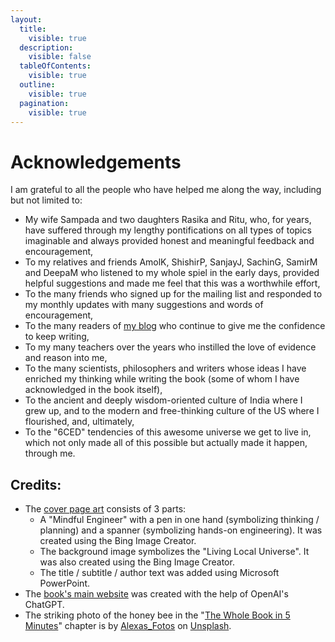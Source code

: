 ```yaml
---
layout:
  title:
    visible: true
  description:
    visible: false
  tableOfContents:
    visible: true
  outline:
    visible: true
  pagination:
    visible: true
---
```


# Acknowledgements

I am grateful to all the people who have helped me along the way, including but not limited to:&#x20;

* My wife Sampada and two daughters Rasika and Ritu, who, for years, have suffered through my lengthy pontifications on all types of topics imaginable and always provided honest and meaningful feedback and encouragement,
* To my relatives and friends AmolK, ShishirP, SanjayJ, SachinG, SamirM and DeepaM who listened to my whole spiel in the early days, provided helpful suggestions and made me feel that this was a worthwhile effort,
* To the many friends who signed up for the mailing list and responded to my monthly updates with many suggestions and words of encouragement,
* To the many readers of [my blog](https://medium.com/@vinbhalerao) who continue to give me the confidence to keep writing,
* To my many teachers over the years who instilled the love of evidence and reason into me,
* To the many scientists, philosophers and writers whose ideas I have enriched my thinking while writing the book (some of whom I have acknowledged in the book itself), &#x20;
* To the ancient and deeply wisdom-oriented culture of India where I grew up, and to the modern and free-thinking culture of the US where I flourished, and, ultimately,
* To the "6CED" tendencies of this awesome universe we get to live in, which not only made all of this possible but actually made it happen, through me.



## Credits:

* The [cover page art](https://meaning.lifevisor.ai/) consists of 3 parts:&#x20;
  * A "Mindful Engineer" with a pen in one hand (symbolizing thinking / planning) and a spanner (symbolizing hands-on engineering). It was created using the Bing Image Creator.
  * The background image symbolizes the "Living Local Universe". It was also created using the Bing Image Creator.
  * The title / subtitle / author text was added using Microsoft PowerPoint.
* The [book's main website](https://meaning.lifevisor.ai/) was created with the help of OpenAI's ChatGPT.
* The striking photo of the honey bee in the "[The Whole Book in 5 Minutes](0-2-in-5-min.md)" chapter is by [Alexas\_Fotos](https://unsplash.com/@alexas\_fotos) on [Unsplash](https://unsplash.com/).

